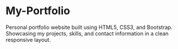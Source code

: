 # My-Portfolio
Personal portfolio website built using HTML5, CSS3, and Bootstrap. Showcasing my projects, skills, and contact information in a clean responsive layout.

